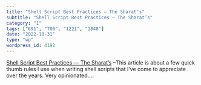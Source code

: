 ```yaml
---
title: "Shell Script Best Practices — The Sharat’s"
subtitle: "Shell Script Best Practices — The Sharat’s"
category: "1"
tags: ["691", "700", "1221", "1848"]
date: "2022-10-31"
type: "wp"
wordpress_id: 4192
---
```

[ Shell Script Best Practices — The Sharat’s]( https://sharats.me/posts/shell-script-best-practices/) –This article is about a few quick thumb rules I use when writing shell scripts that I’ve come to appreciate over the years. Very opinionated….